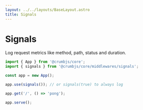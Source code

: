 ```yaml
---
layout: ../../layouts/BaseLayout.astro
title: Signals
---
```


# Signals

Log request metrics like method, path, status and duration.

```ts
import { App } from '@crumbjs/core';
import { signals } from '@crumbjs/core/middlewares/signals';

const app = new App();

app.use(signals()); // or signals(true) to always log

app.get('/', () => 'pong');

app.serve();
```
